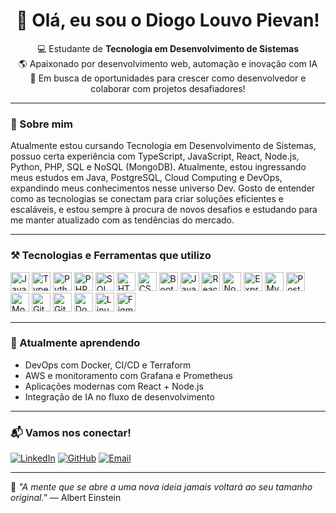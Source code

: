 <h1 align="center">👋 Olá, eu sou o Diogo Louvo Pievan!</h1>

<p align="center">
  💻 Estudante de <strong>Tecnologia em Desenvolvimento de Sistemas</strong> <br/>
  🌎 Apaixonado por desenvolvimento web, automação e inovação com IA <br/>
  🚀 Em busca de oportunidades para crescer como desenvolvedor e colaborar com projetos desafiadores!
</p>

---

### 🧠 Sobre mim

Atualmente estou cursando Tecnologia em Desenvolvimento de Sistemas, possuo certa experiência com TypeScript, JavaScript, React, Node.js, Python, PHP, SQL e NoSQL (MongoDB). Atualmente, estou ingressando meus estudos em Java, PostgreSQL, Cloud Computing e DevOps, expandindo meus conhecimentos nesse universo Dev. Gosto de entender como as tecnologias se conectam para criar soluções eficientes e escaláveis, e estou sempre à procura de novos desafios e estudando para me manter atualizado com as tendências do mercado.

---

### ⚒️ Tecnologias e Ferramentas que utilizo

<p align="left">
  <!-- Linguagens -->
  <img src="https://cdn.jsdelivr.net/gh/devicons/devicon/icons/javascript/javascript-original.svg" height="30" alt="JavaScript"/>
  <img src="https://cdn.jsdelivr.net/gh/devicons/devicon/icons/typescript/typescript-original.svg" height="30" alt="TypeScript"/>
  <img src="https://cdn.jsdelivr.net/gh/devicons/devicon/icons/python/python-original.svg" height="30" alt="Python"/>
  <img src="https://cdn.jsdelivr.net/gh/devicons/devicon/icons/php/php-original.svg" height="30" alt="PHP"/>
  <img src="https://cdn.jsdelivr.net/gh/devicons/devicon/icons/sqlite/sqlite-original.svg" height="30" alt="SQL"/>

  <!-- Web -->
  <img src="https://cdn.jsdelivr.net/gh/devicons/devicon/icons/html5/html5-original.svg" height="30" alt="HTML"/>
  <img src="https://cdn.jsdelivr.net/gh/devicons/devicon/icons/css3/css3-original.svg" height="30" alt="CSS"/>
  <img src="https://cdn.jsdelivr.net/gh/devicons/devicon/icons/bootstrap/bootstrap-original.svg" height="30" alt="Bootstrap"/>
  <img src="https://cdn.jsdelivr.net/gh/devicons/devicon/icons/java/java-original.svg" height="30" alt="Java"/>

  <!-- Frameworks -->
  <img src="https://cdn.jsdelivr.net/gh/devicons/devicon/icons/react/react-original.svg" height="30" alt="ReactJS"/>
  <img src="https://cdn.jsdelivr.net/gh/devicons/devicon/icons/nodejs/nodejs-original.svg" height="30" alt="Node.js"/>
  <img src="https://cdn.jsdelivr.net/gh/devicons/devicon/icons/express/express-original.svg" height="30" alt="Express.js"/>

  <!-- Banco de Dados -->
  <img src="https://cdn.jsdelivr.net/gh/devicons/devicon/icons/mysql/mysql-original.svg" height="30" alt="MySQL"/>
  <img src="https://cdn.jsdelivr.net/gh/devicons/devicon/icons/postgresql/postgresql-original.svg" height="30" alt="PostgreSQL"/>
  <img src="https://cdn.jsdelivr.net/gh/devicons/devicon/icons/mongodb/mongodb-original.svg" height="30" alt="MongoDB"/>

  <!-- Ferramentas -->
  <img src="https://cdn.jsdelivr.net/gh/devicons/devicon/icons/git/git-original.svg" height="30" alt="Git"/>
  <img src="https://cdn.jsdelivr.net/gh/devicons/devicon/icons/github/github-original.svg" height="30" alt="GitHub"/>
  <img src="https://cdn.jsdelivr.net/gh/devicons/devicon/icons/docker/docker-original.svg" height="30" alt="Docker"/>
  <img src="https://cdn.jsdelivr.net/gh/devicons/devicon/icons/linux/linux-original.svg" height="30" alt="Linux"/>
  <img src="https://cdn.jsdelivr.net/gh/devicons/devicon/icons/figma/figma-original.svg" height="30" alt="Figma"/>
</p>

---

### 🌱 Atualmente aprendendo

- DevOps com Docker, CI/CD e Terraform
- AWS e monitoramento com Grafana e Prometheus
- Aplicações modernas com React + Node.js
- Integração de IA no fluxo de desenvolvimento

---

### 📬 Vamos nos conectar!

[![LinkedIn](https://img.shields.io/badge/-LinkedIn-0A66C2?style=for-the-badge&logo=linkedin&logoColor=white)](https://www.linkedin.com/in/diogolpievan)
[![GitHub](https://img.shields.io/badge/-GitHub-181717?style=for-the-badge&logo=github&logoColor=white)](https://github.com/diogolpievan)
[![Email](https://img.shields.io/badge/E--mail-0078D4?style=for-the-badge&logo=gmail&logoColor=white)](mailto:diogo.pievan@gmail.com)

---

🧠 *"A mente que se abre a uma nova ideia jamais voltará ao seu tamanho original."* — Albert Einstein
